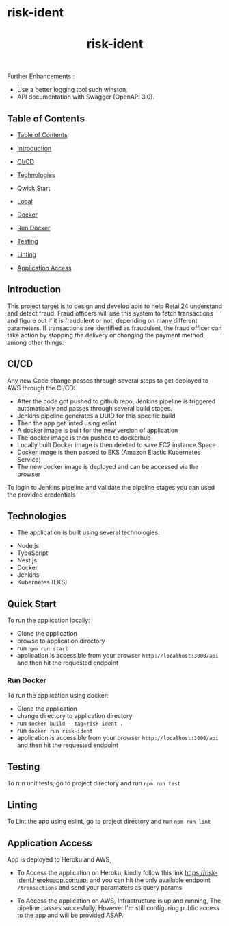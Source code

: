 # risk-ident


<h1  align="center"> risk-ident </h1>  <br>

  

<p  align="center">

Further Enhancements : 
 - Use a better logging tool such winston.
 - API documentation with Swagger (OpenAPI 3.0).

</p>


## Table of Contents

-  [Table of Contents](#table-of-contents)

-  [Introduction](#introduction)

-  [CI/CD](#ci/cd)

-  [Technologies](#technologies)

-  [Qwick Start](#quick-start)

-  [Local](#local)

-  [Docker](#docker)

-  [Run Docker](#run-docker)

-  [Testing](#testing)

-  [Linting](#linting)

- [Application Access](#application-access)

## Introduction

This project target is to design and develop apis to help Retail24 understand and detect fraud. Fraud officers will use this system to fetch transactions and figure out if it is fraudulent or not, depending on many different parameters. If transactions are identified as fraudulent, the fraud officer can take action by stopping the delivery or changing the payment method, among other things.

  
## CI/CD

Any new Code change passes through several steps to get deployed to AWS through the CI/CD:
- After the code got pushed to github repo, Jenkins pipeline is triggered automatically and     passes through several build stages.
- Jenkins pipeline generates a UUID for this specific build
- Then the app get linted using eslint
- A docker image is built for the new version of application
- The docker image is then pushed to dockerhub
- Locally built Docker image is then deleted to save EC2 instance Space
- Docker image is then passed to EKS (Amazon Elastic Kubernetes Service)
- The new docker image is deployed and can be accessed via the browser

To login to Jenkins pipeline and validate the pipeline stages you can used the provided credentials 

## Technologies
- The application is built using several technologies:
* Node.js
* TypeScript
* Nest.js
* Docker
* Jenkins
* Kubernetes (EKS)
   

## Quick Start

To run the application locally:
- Clone the application
- browse to application directory
- run `npm run start`
- application is accessible from your browser `http://localhost:3000/api` and then hit the      requested endpoint



### Run Docker

To run the application using docker:

- Clone the application
- change directory to application directory
- run `docker build --tag=risk-ident .`
- run `docker run risk-ident`
- application is accessible from your browser `http://localhost:3000/api` and then hit the      requested endpoint

  
  

## Testing
To run unit tests, go to project directory and run 
    `npm run test`

## Linting
To Lint the app using eslint, go to project directory and run 
    `npm run lint`

## Application Access
App is deployed to Heroku and AWS,

- To Access the application on Heroku, kindly follow this link      https://risk-ident.herokuapp.com/api
 and you can hit the only available endpoint `/transactions` and send your paramaters as query params

- To Access the application on AWS, 
    Infrastructure is up and running, The pipeline passes succesfully, However I'm still configuring public access to the app and will be provided ASAP.
